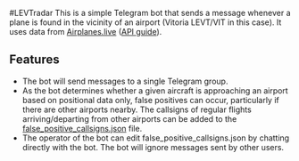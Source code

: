 #LEVTradar
This is a simple Telegram bot that sends a message whenever a plane is found in the vicinity of an airport (Vitoria LEVT/VIT in this case). It uses data from [Airplanes.live](https://airplanes.live/) ([API guide](https://airplanes.live/api-guide/)).

## Features
- The bot will send messages to a single Telegram group.
- As the bot determines whether a given aircraft is approaching an airport based on positional data only, false positives can occur, particularly if there are other airports nearby. The callsigns of regular flights arriving/departing from other airports can be added to   the [false_positive_callsigns.json](https://github.com/SantiDzA/LEVTradar/blob/main/false_positive_callsigns.json) file.
- The operator of the bot can edit false_positive_callsigns.json by chatting directly with the bot. The bot will ignore messages sent by other users.
